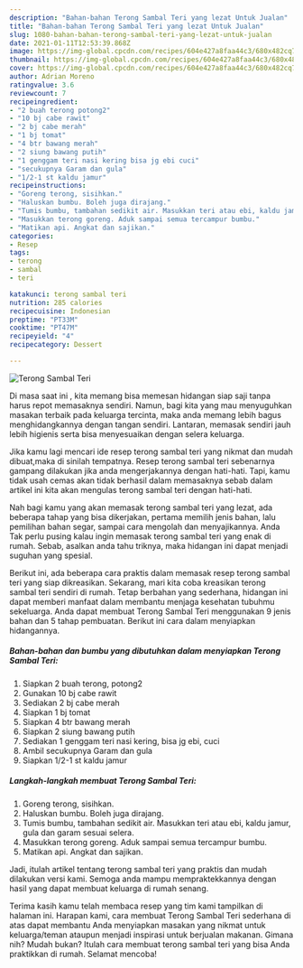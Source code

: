 ```yaml
---
description: "Bahan-bahan Terong Sambal Teri yang lezat Untuk Jualan"
title: "Bahan-bahan Terong Sambal Teri yang lezat Untuk Jualan"
slug: 1080-bahan-bahan-terong-sambal-teri-yang-lezat-untuk-jualan
date: 2021-01-11T12:53:39.868Z
image: https://img-global.cpcdn.com/recipes/604e427a8faa44c3/680x482cq70/terong-sambal-teri-foto-resep-utama.jpg
thumbnail: https://img-global.cpcdn.com/recipes/604e427a8faa44c3/680x482cq70/terong-sambal-teri-foto-resep-utama.jpg
cover: https://img-global.cpcdn.com/recipes/604e427a8faa44c3/680x482cq70/terong-sambal-teri-foto-resep-utama.jpg
author: Adrian Moreno
ratingvalue: 3.6
reviewcount: 7
recipeingredient:
- "2 buah terong potong2"
- "10 bj cabe rawit"
- "2 bj cabe merah"
- "1 bj tomat"
- "4 btr bawang merah"
- "2 siung bawang putih"
- "1 genggam teri nasi kering bisa jg ebi cuci"
- "secukupnya Garam dan gula"
- "1/2-1 st kaldu jamur"
recipeinstructions:
- "Goreng terong, sisihkan."
- "Haluskan bumbu. Boleh juga dirajang."
- "Tumis bumbu, tambahan sedikit air. Masukkan teri atau ebi, kaldu jamur, gula dan garam sesuai selera."
- "Masukkan terong goreng. Aduk sampai semua tercampur bumbu."
- "Matikan api. Angkat dan sajikan."
categories:
- Resep
tags:
- terong
- sambal
- teri

katakunci: terong sambal teri 
nutrition: 285 calories
recipecuisine: Indonesian
preptime: "PT33M"
cooktime: "PT47M"
recipeyield: "4"
recipecategory: Dessert

---
```



![Terong Sambal Teri](https://img-global.cpcdn.com/recipes/604e427a8faa44c3/680x482cq70/terong-sambal-teri-foto-resep-utama.jpg)

Di masa  saat ini , kita memang bisa memesan hidangan siap saji tanpa harus repot memasaknya sendiri. Namun, bagi kita yang mau menyuguhkan masakan terbaik pada keluarga tercinta, maka anda memang lebih bagus menghidangkannya dengan tangan sendiri. Lantaran, memasak sendiri jauh lebih higienis serta bisa menyesuaikan dengan selera keluarga.

Jika kamu lagi mencari ide resep terong sambal teri yang nikmat dan mudah dibuat,maka di sinilah tempatnya. Resep terong sambal teri  sebenarnya gampang dilakukan jika anda mengerjakannya dengan hati-hati. Tapi, kamu tidak usah cemas akan tidak berhasil dalam memasaknya 
sebab dalam artikel ini kita akan mengulas terong sambal teri dengan hati-hati.  



Nah bagi kamu yang akan memasak terong sambal teri yang lezat, ada beberapa tahap yang bisa dikerjakan, pertama memilih jenis bahan, lalu pemilihan bahan segar, sampai cara mengolah dan menyajikannya. Anda Tak perlu pusing kalau ingin memasak terong sambal teri yang enak di rumah. Sebab, asalkan anda  tahu triknya, maka hidangan ini dapat menjadi suguhan yang spesial.

Berikut ini, ada beberapa cara praktis  dalam memasak resep terong sambal teri yang siap dikreasikan. Sekarang, mari kita coba kreasikan terong sambal teri sendiri di rumah. Tetap berbahan yang sederhana, hidangan ini dapat memberi manfaat dalam membantu menjaga kesehatan tubuhmu sekeluarga. Anda dapat membuat Terong Sambal Teri menggunakan 9 jenis bahan dan 5 tahap pembuatan. Berikut ini cara dalam menyiapkan hidangannya.

<!--inarticleads1-->

##### Bahan-bahan dan bumbu yang dibutuhkan dalam menyiapkan Terong Sambal Teri:

1. Siapkan 2 buah terong, potong2
1. Gunakan 10 bj cabe rawit
1. Sediakan 2 bj cabe merah
1. Siapkan 1 bj tomat
1. Siapkan 4 btr bawang merah
1. Siapkan 2 siung bawang putih
1. Sediakan 1 genggam teri nasi kering, bisa jg ebi, cuci
1. Ambil secukupnya Garam dan gula
1. Siapkan 1/2-1 st kaldu jamur




<!--inarticleads2-->

##### Langkah-langkah membuat Terong Sambal Teri:

1. Goreng terong, sisihkan.
1. Haluskan bumbu. Boleh juga dirajang.
1. Tumis bumbu, tambahan sedikit air. Masukkan teri atau ebi, kaldu jamur, gula dan garam sesuai selera.
1. Masukkan terong goreng. Aduk sampai semua tercampur bumbu.
1. Matikan api. Angkat dan sajikan.




Jadi, itulah artikel tentang  terong sambal teri  yang praktis dan mudah dilakukan versi kami. Semoga anda mampu mempraktekkannya dengan hasil yang dapat membuat keluarga di rumah senang. 

Terima kasih kamu telah membaca resep yang tim kami tampilkan di halaman ini. Harapan kami, cara membuat  Terong Sambal Teri sederhana di atas dapat membantu Anda menyiapkan masakan yang nikmat untuk keluarga/teman ataupun menjadi inspirasi untuk berjualan makanan. Gimana nih? Mudah bukan? Itulah cara membuat terong sambal teri yang bisa Anda praktikkan di rumah. Selamat mencoba!

